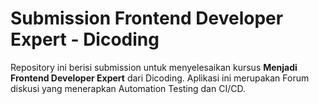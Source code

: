 # Submission Frontend Developer Expert - Dicoding

Repository ini berisi submission untuk menyelesaikan kursus **Menjadi Frontend Developer Expert** dari Dicoding. Aplikasi ini merupakan Forum diskusi yang menerapkan Automation Testing dan CI/CD.
